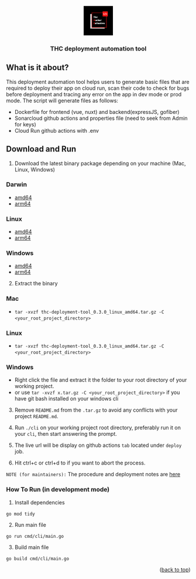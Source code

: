 <div align="center">
  <a href="https://github.com/thcollective">
    <img src="img/thc.png" alt="thc_logo" width="80" height="80">
  </a>
  <h3 align="center">THC deployment automation tool</h3>
</div>

## What is it about?

This deployment automation tool helps users to generate basic files that are required to deploy their app on cloud run, scan their code to check for bugs before deployment and tracing any error on the app in dev mode or prod mode. The script will generate files as follows:

* Dockerfile for frontend (vue, nuxt) and backend(expressJS, gofiber)
* Sonarcloud github actions and properties file (need to seek from Admin for keys)
* Cloud Run github actions with .env

## Download and Run 

1. Download the latest binary package depending on your machine (Mac, Linux, Windows)

### Darwin
*  [amd64](https://github.com/thcollective/thc-deployment-tool/releases/download/v0.3.1/thc-deployment-tool_0.3.1_darwin_amd64.tar.gz) 
*  [arm64](https://github.com/thcollective/thc-deployment-tool/releases/download/v0.3.0/thc-deployment-tool_0.3.0_darwin_arm64.tar.gz)

### Linux
*  [amd64](https://github.com/thcollective/thc-deployment-tool/releases/download/v0.3.0/thc-deployment-tool_0.3.0_linux_amd64.tar.gz)
*  [arm64](https://github.com/thcollective/thc-deployment-tool/releases/download/v0.3.0/thc-deployment-tool_0.3.0_linux_arm64.tar.gz)

### Windows
*  [amd64](https://github.com/thcollective/thc-deployment-tool/releases/download/v0.3.0/thc-deployment-tool_0.3.0_windows_amd64.tar.gz)
*  [arm64](https://github.com/thcollective/thc-deployment-tool/releases/download/v0.3.0/thc-deployment-tool_0.3.0_windows_arm64.tar.gz)

2. Extract the binary

### Mac
* `tar -xvzf thc-deployment-tool_0.3.0_linux_amd64.tar.gz -C <your_root_project_directory>`

### Linux
* `tar -xvzf thc-deployment-tool_0.3.0_linux_amd64.tar.gz -C <your_root_project_directory>`

### Windows
* Right click the file and extract it the folder to your root directory of your working project.
* or use `tar -xvzf x.tar.gz -C <your_root_project_directory>` if you have git bash installed on your windows cli


3. Remove `README.md` from the `.tar.gz` to avoid any conflicts with your project `README.md`. 

4. Run `./cli` on your working project root directory, preferably run it on your `cli`, then start answering the prompt.

5. The live url will be display on github actions `tab` located under `deploy` job.

6. Hit ctrl+c or ctrl+d to if you want to abort the process.

`NOTE (for maintainers):` The procedure and deployment notes are [here](https://github.com/thcollective/thc-deployment-tool/blob/main/PROCEDURE.md)


### How To Run (in development mode)

1. Install dependencies
```
go mod tidy
```

2. Run main file
```
go run cmd/cli/main.go
```

3. Build main file
```
go build cmd/cli/main.go
```



<p align="right">(<a href="#top">back to top</a>)</p>



